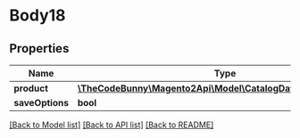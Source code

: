 # Body18

## Properties
Name | Type | Description | Notes
------------ | ------------- | ------------- | -------------
**product** | [**\TheCodeBunny\Magento2Api\Model\CatalogDataProductInterface**](CatalogDataProductInterface.md) |  | 
**saveOptions** | **bool** |  | [optional] 

[[Back to Model list]](../README.md#documentation-for-models) [[Back to API list]](../README.md#documentation-for-api-endpoints) [[Back to README]](../README.md)


